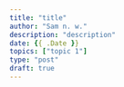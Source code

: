 ```yaml
---
title: "title"
author: "Sam n. w."
description: "description"
date: {{ .Date }}
topics: ["topic 1"]
type: "post"
draft: true
---
```

